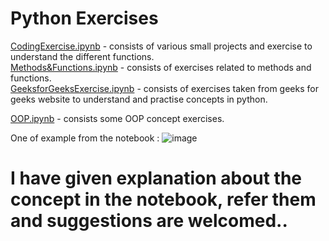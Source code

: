 # Python Exercises

[CodingExercise.ipynb](https://github.com/LearningPratik/PythonExercises/blob/main/CodingExercises.ipynb) - consists of various small projects and exercise to understand the different functions.
<br>
[Methods&Functions.ipynb](https://github.com/LearningPratik/PythonExercises/blob/main/Methods%26Functions.ipynb) - consists of exercises related to methods and functions.
<br>
[GeeksforGeeksExercise.ipynb](https://github.com/LearningPratik/PythonExercises/blob/main/Geeks4GeeksExercise.ipynb) - consists of exercises taken from geeks for geeks website to understand and practise concepts in python.
<br>

[OOP.ipynb](https://github.com/LearningPratik/PythonExercises/blob/main/OOP.ipynb) - consists some OOP concept exercises.

One of example from the notebook : 
![image](https://github.com/LearningPratik/PythonExercises/assets/139999671/7d0081fc-283b-4685-879b-3ac90fb085a2)


# I have given explanation about the concept in the notebook, refer them and suggestions are welcomed..
